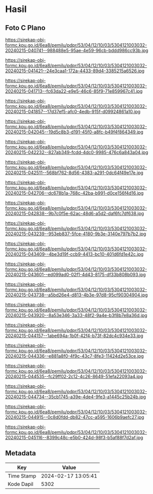 # Hasil

## Foto C Plano

https://sirekap-obj-formc.kpu.go.id/6ea8/pemilu/pdpr/53/04/12/10/03/5304121003032-20240215-040741--988488e5-95ae-4e59-96cb-bddd986cc93b.jpg

https://sirekap-obj-formc.kpu.go.id/6ea8/pemilu/pdpr/53/04/12/10/03/5304121003032-20240215-041421--24e3caa1-172a-4433-89d4-3385215a6526.jpg

https://sirekap-obj-formc.kpu.go.id/6ea8/pemilu/pdpr/53/04/12/10/03/5304121003032-20240215-041713--fc63da22-e9e5-46c6-85f9-71e859967c41.jpg

https://sirekap-obj-formc.kpu.go.id/6ea8/pemilu/pdpr/53/04/12/10/03/5304121003032-20240215-041857--17d37ef5-afc0-4edb-915f-d09924861a10.jpg

https://sirekap-obj-formc.kpu.go.id/6ea8/pemilu/pdpr/53/04/12/10/03/5304121003032-20240215-042045--19d5c8b3-d191-45f0-a8fc-b49f4f864349.jpg

https://sirekap-obj-formc.kpu.go.id/6ea8/pemilu/pdpr/53/04/12/10/03/5304121003032-20240215-042232--827ab349-fcdd-4dc0-9985-476c6a843a04.jpg

https://sirekap-obj-formc.kpu.go.id/6ea8/pemilu/pdpr/53/04/12/10/03/5304121003032-20240215-042511--568bf762-8d56-4383-a291-0dc64f49e17e.jpg

https://sirekap-obj-formc.kpu.go.id/6ea8/pemilu/pdpr/53/04/12/10/03/5304121003032-20240215-042706--dc678b1a-768c-42ba-b991-d0ce156f4d16.jpg

https://sirekap-obj-formc.kpu.go.id/6ea8/pemilu/pdpr/53/04/12/10/03/5304121003032-20240215-042838--9b7c0f5e-62ac-48d6-a5d2-daf6fc7df638.jpg

https://sirekap-obj-formc.kpu.go.id/6ea8/pemilu/pdpr/53/04/12/10/03/5304121003032-20240215-043239--953eb837-5fce-4180-9b3e-3140e797b7b2.jpg

https://sirekap-obj-formc.kpu.go.id/6ea8/pemilu/pdpr/53/04/12/10/03/5304121003032-20240215-043409--4be3d19f-ccb9-4413-bc10-401d6fd1e42c.jpg

https://sirekap-obj-formc.kpu.go.id/6ea8/pemilu/pdpr/53/04/12/10/03/5304121003032-20240215-043601--ed099ad0-02f1-4d43-8175-df33b808b093.jpg

https://sirekap-obj-formc.kpu.go.id/6ea8/pemilu/pdpr/53/04/12/10/03/5304121003032-20240215-043738--a5bd26e4-d813-4b3e-97d8-95cf90304904.jpg

https://sirekap-obj-formc.kpu.go.id/6ea8/pemilu/pdpr/53/04/12/10/03/5304121003032-20240215-043920--8a53e346-3a33-48f2-9a4e-b3f8b7e8a36d.jpg

https://sirekap-obj-formc.kpu.go.id/6ea8/pemilu/pdpr/53/04/12/10/03/5304121003032-20240215-044157--1abe694a-1b0f-42f4-b73f-82dc4c934e33.jpg

https://sirekap-obj-formc.kpu.go.id/6ea8/pemilu/pdpr/53/04/12/10/03/5304121003032-20240215-044336--e881a8f0-4f9c-43c7-8fe3-11424d2e53ce.jpg

https://sirekap-obj-formc.kpu.go.id/6ea8/pemilu/pdpr/53/04/12/10/03/5304121003032-20240215-044535--fc29ff02-2c12-4c26-8649-51efa22093a4.jpg

https://sirekap-obj-formc.kpu.go.id/6ea8/pemilu/pdpr/53/04/12/10/03/5304121003032-20240215-044734--35cb1745-a39e-4de4-9fe3-a1445c25b24b.jpg

https://sirekap-obj-formc.kpu.go.id/6ea8/pemilu/pdpr/53/04/12/10/03/5304121003032-20240215-044915--0c8d0fdd-db82-47cc-a595-1606b9aefc27.jpg

https://sirekap-obj-formc.kpu.go.id/6ea8/pemilu/pdpr/53/04/12/10/03/5304121003032-20240215-045116--8399c48c-e5b0-424d-98f3-b5af88f7d2af.jpg


## Metadata

| Key        | Value               |
| ---------- | ------------------- |
| Time Stamp | 2024-02-17 13:05:41 |
| Kode Dapil | 5302                |



